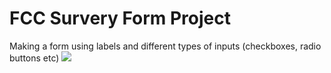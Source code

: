 # FCC Survery Form Project
Making a form using labels and different types of inputs (checkboxes, radio buttons etc)
![](https://deechao.github.io/survey_form/images/image1.jpg)
